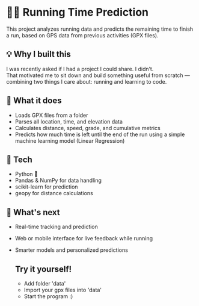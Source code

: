 # 🏃‍♂️ Running Time Prediction

This project analyzes running data and predicts the remaining time to finish a run, based on GPS data from previous activities (GPX files).

## 💡 Why I built this
I was recently asked if I had a project I could share. I didn’t.  
That motivated me to sit down and build something useful from scratch — combining two things I care about: running and learning to code.

## 📁 What it does

- Loads GPX files from a folder
- Parses all location, time, and elevation data
- Calculates distance, speed, grade, and cumulative metrics
- Predicts how much time is left until the end of the run using a simple machine learning model (Linear Regression)

## 🔧 Tech

- Python 🐍
- Pandas & NumPy for data handling
- scikit-learn for prediction
- geopy for distance calculations

## 🧠 What's next

- Real-time tracking and prediction
- Web or mobile interface for live feedback while running
- Smarter models and personalized predictions

  ## Try it yourself!
  - Add folder 'data'
  - Import your gpx files into 'data'
  - Start the program :)
